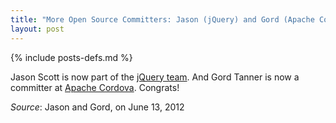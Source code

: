 ```yaml
---
title: "More Open Source Committers: Jason (jQuery) and Gord (Apache Cordova)"
layout: post
---
```

{% include posts-defs.md %}

Jason Scott is now part of the [jQuery team](http://jquery.org/team). And Gord Tanner is now a committer
at [Apache Cordova](http://incubator.apache.org/projects/callback.html).  Congrats!  

_Source_: Jason and Gord, on June 13, 2012
